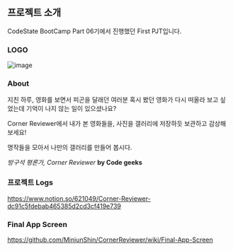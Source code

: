 ## 프로젝트 소개 
CodeState BootCamp Part 06기에서 진행했던 First PJT입니다.

### LOGO
> 
![image](https://user-images.githubusercontent.com/77579370/160454155-1b8d2d00-d4a1-49ce-ab81-6b34c20612fc.png)

### About
> 
지친 하루, 영화를 보면서 피곤을 달래던 여러분
혹시 봤던 영화가 다시 떠올라 보고 싶었는데 기억이 나지 않는 일이 있으셨나요?

Corner Reviewer에서 내가 본 영화들을,
사진을 갤러리에 저장하듯 보관하고 감상해보세요! 

명작들을 모아서 나만의 갤러리를 만들어 봅시다.


*방구석 평론가, Corner Reviewer*
**by Code geeks**

### 프로젝트 Logs
https://www.notion.so/621049/Corner-Reviewer-dc91c5fdebab465385d2cd3cf419e739

### Final App Screen
https://github.com/MinjunShin/CornerReviewer/wiki/Final-App-Screen




